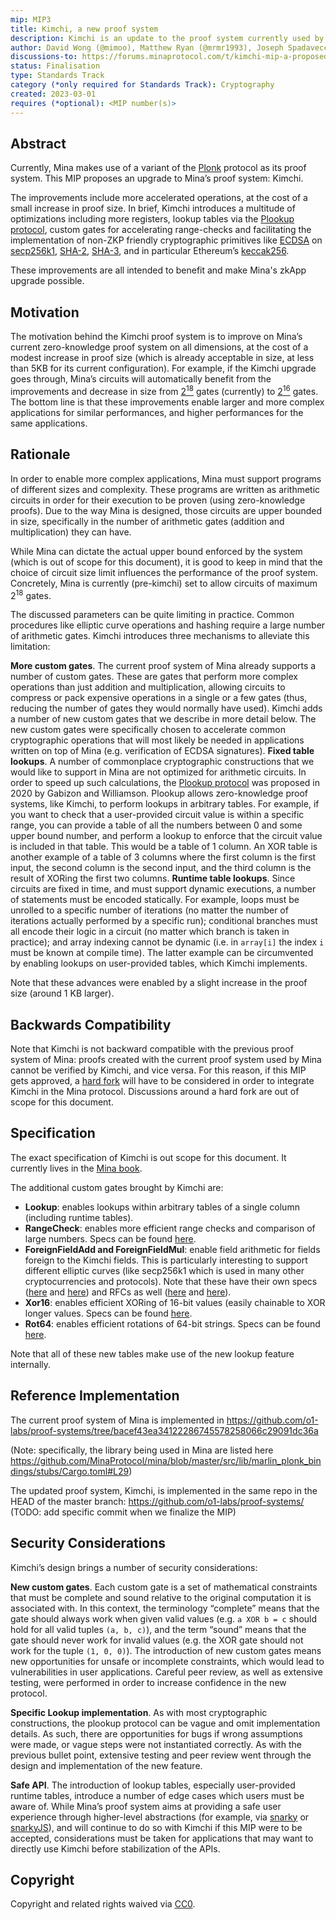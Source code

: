 ```yaml
---
mip: MIP3
title: Kimchi, a new proof system
description: Kimchi is an update to the proof system currently used by Mina
author: David Wong (@mimoo), Matthew Ryan (@mrmr1993), Joseph Spadavecchia (@jspada), Anaïs Querol (@querolita)
discussions-to: https://forums.minaprotocol.com/t/kimchi-mip-a-proposed-upgrade-to-minas-proof-system/6004
status: Finalisation
type: Standards Track
category (*only required for Standards Track): Cryptography
created: 2023-03-01
requires (*optional): <MIP number(s)>
---
```


## Abstract

Currently, Mina makes use of a variant of the [Plonk](https://eprint.iacr.org/2019/953) protocol as its proof system. This MIP proposes an upgrade to Mina’s proof system: Kimchi.

The improvements include more accelerated operations, at the cost of a small increase in proof size. In brief, Kimchi introduces a multitude of optimizations including more registers, lookup tables via the [Plookup protocol](https://eprint.iacr.org/2020/315), custom gates for accelerating range-checks and facilitating the implementation of non-ZKP friendly cryptographic primitives like [ECDSA](https://en.wikipedia.org/wiki/Elliptic_Curve_Digital_Signature_Algorithm) on [secp256k1](https://en.bitcoin.it/wiki/Secp256k1), [SHA-2](https://en.wikipedia.org/wiki/SHA-2), [SHA-3](https://en.wikipedia.org/wiki/SHA-3), and in particular Ethereum’s  [keccak256](https://github.com/ethereum/eth-hash).

These improvements are all intended to benefit and make Mina's zkApp upgrade possible.

## Motivation

The motivation behind the Kimchi proof system is to improve on Mina’s current zero-knowledge proof system on all dimensions, at the cost of a modest increase in proof size (which is already acceptable in size, at less than 5KB for its current configuration). For example, if the Kimchi upgrade goes through, Mina’s circuits will automatically benefit from the improvements and decrease in size from [2<sup>18</sup>](https://github.com/MinaProtocol/mina/blob/master/src/lib/zexe_backend/pasta/basic.ml#L17) gates (currently) to [2<sup>16</sup>](https://github.com/MinaProtocol/mina/blob/a40d965ae6b39ca93d9eed17efcbf77e0778de0a/src/lib/crypto/kimchi_backend/pasta/basic/kimchi_pasta_basic.ml#L16) gates. The bottom line is that these improvements enable larger and more complex applications for similar performances, and higher performances for the same applications.

## Rationale

In order to enable more complex applications, Mina must support programs of different sizes and complexity. These programs are written as arithmetic circuits in order for their execution to be proven (using zero-knowledge proofs). Due to the way Mina is designed, those circuits are upper bounded in size, specifically in the number of arithmetic gates (addition and multiplication) they can have.

While Mina can dictate the actual upper bound enforced by the system (which is out of scope for this document), it is good to keep in mind that the choice of circuit size limit influences the performance of the proof system. Concretely, Mina is currently (pre-kimchi) set to allow circuits of maximum 2<sup>18</sup> gates.

The discussed parameters can be quite limiting in practice. Common procedures like elliptic curve operations and hashing require a large number of arithmetic gates. Kimchi introduces three mechanisms to alleviate this limitation:

**More custom gates**. The current proof system of Mina already supports a number of custom gates. These are gates that perform more complex operations than just addition and multiplication, allowing circuits to compress or pack expensive operations in a single or a few gates (thus, reducing the number of gates they would normally have used). Kimchi adds a number of new custom gates that we describe in more detail below. The new custom gates were specifically chosen to accelerate common cryptographic operations that will most likely be needed in applications written on top of Mina (e.g. verification of ECDSA signatures).
**Fixed table lookups**. A number of commonplace cryptographic constructions that we would like to support in Mina are not optimized for arithmetic circuits. In order to speed up such calculations, the [Plookup protocol](https://eprint.iacr.org/2020/315.pdf) was proposed in 2020 by Gabizon and Williamson. Plookup allows zero-knowledge proof systems, like Kimchi, to perform lookups in arbitrary tables. For example, if you want to check that a user-provided circuit value is within a specific range, you can provide a table of all the numbers between 0 and some upper bound number, and perform a lookup to enforce that the circuit value is included in that table. This would be a table of 1 column. An XOR table is another example of a table of 3 columns where the first column is the first input, the second column is the second input, and the third column is the result of XORing the first two columns.
**Runtime table lookups**. Since circuits are fixed in time, and must support dynamic executions, a number of statements must be encoded statically. For example, loops must be unrolled to a specific number of iterations (no matter the number of iterations actually performed by a specific run); conditional branches must all encode their logic in a circuit (no matter which branch is taken in practice); and array indexing cannot be dynamic (i.e. in `array[i]` the index `i` must be known at compile time). The latter example can be circumvented by enabling lookups on user-provided tables, which Kimchi implements.

Note that these advances were enabled by a slight increase in the proof size (around 1 KB larger).

## Backwards Compatibility

Note that Kimchi is not backward compatible with the previous proof system of Mina: proofs created with the current proof system used by Mina cannot be verified by Kimchi, and vice versa. For this reason, if this MIP gets approved, a [hard fork](https://www.investopedia.com/terms/h/hard-fork.asp) will have to be considered in order to integrate Kimchi in the Mina protocol. Discussions around a hard fork are out of scope for this document.

## Specification

The exact specification of Kimchi is out scope for this document. It currently lives in the [Mina book](https://o1-labs.github.io/proof-systems/specs/kimchi.html).

The additional custom gates brought by Kimchi are:

* **Lookup**: enables lookups within arbitrary tables of a single column (including runtime tables).
* **RangeCheck**: enables more efficient range checks and comparison of large numbers. Specs can be found [here](https://o1-labs.github.io/proof-systems/specs/kimchi.html#range-check).
* **ForeignFieldAdd and ForeignFieldMul**: enable field arithmetic for fields foreign to the Kimchi fields. This is particularly interesting to support different elliptic curves (like secp256k1 which is used in many other cryptocurrencies and protocols). Note that these have their own specs ([here](https://o1-labs.github.io/proof-systems/specs/kimchi.html#foreign-field-addition) and [here](https://o1-labs.github.io/proof-systems/specs/kimchi.html#foreign-field-multiplication)) and RFCs as well ([here](https://o1-labs.github.io/proof-systems/rfcs/foreign_field_add.html) and [here](https://o1-labs.github.io/proof-systems/rfcs/foreign_field_mul.html)).
* **Xor16**: enables efficient XORing of 16-bit values (easily chainable to XOR longer values. Specs can be found [here](https://o1-labs.github.io/proof-systems/specs/kimchi.html#xor-1).
* **Rot64**: enables efficient rotations of 64-bit strings. Specs can be found [here](https://o1-labs.github.io/proof-systems/specs/kimchi.html#rotation).

Note that all of these new tables make use of the new lookup feature internally.

## Reference Implementation

The current proof system of Mina is implemented in https://github.com/o1-labs/proof-systems/tree/bacef43ea34122286745578258066c29091dc36a

(Note: specifically, the library being used in Mina are listed here https://github.com/MinaProtocol/mina/blob/master/src/lib/marlin_plonk_bindings/stubs/Cargo.toml#L29)

The updated proof system, Kimchi, is implemented in the same repo in the HEAD of the master branch: https://github.com/o1-labs/proof-systems/ (TODO: add specific commit when we finalize the MIP)

## Security Considerations

Kimchi’s design brings a number of security considerations:

**New custom gates**. Each custom gate is a set of mathematical constraints that must be complete and sound relative to the original computation it is associated with. In this context, the terminology “complete” means that the gate should always work when given valid values (e.g. `a XOR b = c` should hold for all valid tuples `(a, b, c)`), and the term “sound” means that the gate should never work for invalid values (e.g. the XOR gate should not work for the tuple `(1, 0, 0)`). The introduction of new custom gates means new opportunities for unsafe or incomplete constraints, which would lead to vulnerabilities in user applications. Careful peer review, as well as extensive testing, were performed in order to increase confidence in the new protocol.

**Specific Lookup implementation**. As with most cryptographic constructions, the plookup protocol can be vague and omit implementation details. As such, there are opportunities for bugs if wrong assumptions were made, or vague steps were not instantiated correctly. As with the previous bullet point, extensive testing and peer review went through the design and implementation of the new feature.

**Safe API**. The introduction of lookup tables, especially user-provided runtime tables, introduce a number of edge cases which users must be aware of. While Mina’s proof system aims at providing a safe user experience through higher-level abstractions (for example, via [snarky](https://github.com/o1-labs/snarky) or [snarkyJS](https://github.com/o1-labs/snarkyjs/)), and will continue to do so with Kimchi if this MIP were to be accepted, considerations must be taken for applications that may want to directly use Kimchi before stabilization of the APIs.

## Copyright

Copyright and related rights waived via [CC0](https://creativecommons.org/publicdomain/zero/1.0/).
